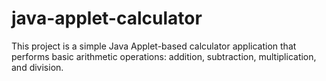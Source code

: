 # java-applet-calculator
This project is a simple Java Applet-based calculator application that performs basic arithmetic operations: addition, subtraction, multiplication, and division.
